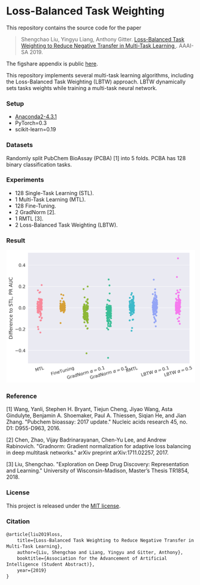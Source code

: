 # Loss-Balanced Task Weighting

This repository contains the source code for the paper
> Shengchao Liu, Yingyu Liang, Anthony Gitter. [Loss-Balanced Task Weighting to Reduce Negative Transfer in Multi-Task Learning
](https://www.aaai.org/Papers/AAAI/2019/SA-LiuS.371.pdf). AAAI-SA 2019.

The figshare appendix is public [here](https://doi.org/10.6084/m9.figshare.7732964).

This repository implements several multi-task learning algorithms, including the Loss-Balanced Task Weighting (LBTW) approach.
LBTW dynamically sets tasks weights while training a multi-task neural network.

### Setup

+ [Anaconda2-4.3.1](https://repo.continuum.io/archive/Anaconda2-4.3.1-Linux-x86_64.sh)
+ PyTorch=0.3
+ scikit-learn=0.19

### Datasets

Randomly split PubChem BioAssay (PCBA) [1] into 5 folds.
PCBA has 128 binary classification tasks.

### Experiments

+ 128 Single-Task Learning (STL).
+ 1 Multi-Task Learning (MTL).
+ 128 Fine-Tuning.
+ 2 GradNorm [2].
+ 1 RMTL [3].
+ 2 Loss-Balanced Task Weighting (LBTW).

### Result

![Precision-Recall AUC results.](/image/pr.png)

### Reference

[1] Wang, Yanli, Stephen H. Bryant, Tiejun Cheng, Jiyao Wang, Asta Gindulyte, Benjamin A. Shoemaker, Paul A. Thiessen, Siqian He, and Jian Zhang. "Pubchem bioassay: 2017 update." Nucleic acids research 45, no. D1: D955-D963, 2016.

[2] Chen, Zhao, Vijay Badrinarayanan, Chen-Yu Lee, and Andrew Rabinovich. "Gradnorm: Gradient normalization for adaptive loss balancing in deep multitask networks." arXiv preprint arXiv:1711.02257, 2017.

[3] Liu, Shengchao. "Exploration on Deep Drug Discovery: Representation and Learning." University of Wisconsin-Madison, Master’s Thesis TR1854, 2018.

### License

This project is released under the [MIT license](https://github.com/chao1224/Loss-Balanced-Task-Weighting/blob/master/LICENSE).

### Citation

```
@article{liu2019loss,
    title={Loss-Balanced Task Weighting to Reduce Negative Transfer in Multi-Task Learning},
    author={Liu, Shengchao and Liang, Yingyu and Gitter, Anthony},
    booktitle={Association for the Advancement of Artificial Intelligence (Student Abstract)},
    year={2019}
}
```

